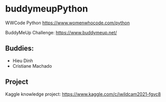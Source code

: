 # buddymeupPython
WWCode Python https://www.womenwhocode.com/python

BuddyMeUp Challenge: https://www.buddymeup.net/

## Buddies:
- Hieu Dinh
- Cristiane Machado

## Project

Kaggle knowledge project:
https://www.kaggle.com/c/iwildcam2021-fgvc8
